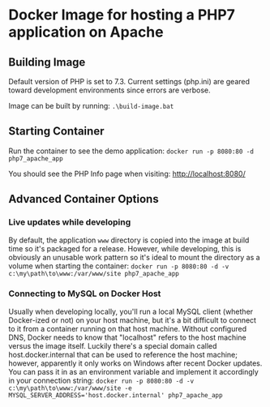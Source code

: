 # Docker Image for hosting a PHP7 application on Apache

## Building Image 

Default version of PHP is set to 7.3. 
Current settings (php.ini) are geared toward development environments since errors are verbose. 

Image can be built by running: 
`.\build-image.bat` 

## Starting Container 

Run the container to see the demo application: 
`docker run -p 8080:80 -d php7_apache_app` 

You should see the PHP Info page when visiting: 
[http://localhost:8080/](http://localhost:8080/) 

## Advanced Container Options

### Live updates while developing 
By default, the application `www` directory is copied into the image at build time so it's packaged for a release. However, while developing, this is obviously an 
unusable work pattern so it's ideal to mount the directory as a volume when starting the container: 
`docker run -p 8080:80 -d -v c:\my\path\to\www:/var/www/site php7_apache_app` 

### Connecting to MySQL on Docker Host 
Usually when developing locally, you'll run a local MySQL client (whether Docker-ized or not) on your host machine, but it's a bit difficult to connect to it from a container running on that host machine. Without configured DNS, Docker needs to know that "localhost" refers to the host machine versus the image itself. Luckily there's a special domain called host.docker.internal that can be used to reference the host machine; however, apparently it only works on Windows after recent Docker updates. You can pass it in as an environment variable and implement it accordingly in your connection string: 
`docker run -p 8080:80 -d -v c:\my\path\to\www:/var/www/site -e MYSQL_SERVER_ADDRESS='host.docker.internal' php7_apache_app` 